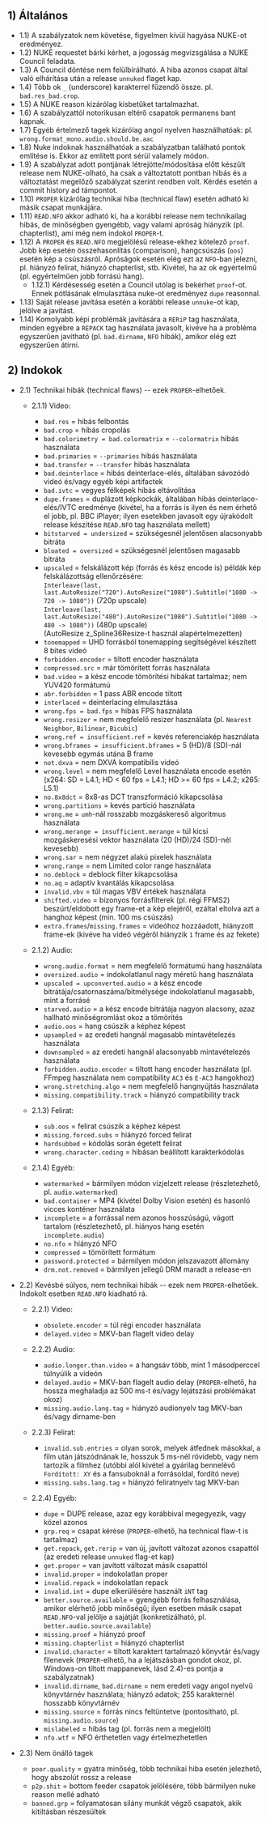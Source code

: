 ## 1) Általános
  - 1.1) A szabályzatok nem követése, figyelmen kívül hagyása NUKE-ot eredményez.
  - 1.2) NUKE requestet bárki kérhet, a jogosság megvizsgálása a NUKE Council feladata.
  - 1.3) A Council döntése nem felülbírálható. A hiba azonos csapat által való elhárítása után a release `unnuked` flaget kap.
  - 1.4) Több ok `_` (underscore) karakterrel fűzendő össze. pl. `bad.res_bad.crop`.
  - 1.5) A NUKE reason kizárólag kisbetűket tartalmazhat.
  - 1.6) A szabályzattól notorikusan eltérő csapatok permanens bant kapnak.
  - 1.7) Egyéb értelmező tagek kizárólag angol nyelven használhatóak: pl. `wrong.format_mono.audio.should.be.aac`
  - 1.8) Nuke indoknak használhatóak a szabályzatban található pontok említése is. Ekkor az említett pont sérül valamely módon.
  - 1.9) A szabályzat adott pontjának létrejötte/módosítása előtt készült release nem NUKE-olható, ha csak a változtatott pontban hibás és a változtatást megelőző szabályzat szerint rendben volt. Kérdés esetén a commit history ad támpontot.
  - 1.10) `PROPER` kizárólag technikai hiba (technical flaw) esetén adható ki másik csapat munkájára.
  - 1.11) `READ.NFO` akkor adható ki, ha a korábbi release nem technikailag hibás, de minőségben gyengébb, vagy valami apróság hiányzik (pl. chapterlist), ami még nem indokol `PROPER`-t. 
  - 1.12) A `PROPER` és `READ.NFO` megjelölésű release-ekhez kötelező `proof`. Jobb kép esetén összehasonlítás (comparison), hangcsúszás (`oos`) esetén kép a csúszásról. Apróságok esetén elég ezt az `NFO`-ban jelezni, pl. hiányzó felirat, hiányzó chapterlist, stb. Kivétel, ha az ok egyértelmű (pl. egyértelműen jobb forrású hang).
    - 1.12.1) Kérdésesség esetén a Council utólag is bekérhet `proof`-ot. Ennek pótlásának elmulasztása nuke-ot eredményez `dupe` reasonnal.
  - 1.13) Saját release javítása esetén a korábbi release `unnuke`-ot kap, jelölve a javítást.
  - 1.14) Komolyabb képi problémák javítására a `RERiP` tag használata, minden egyébre a `REPACK` tag használata javasolt, kivéve ha a probléma egyszerűen javítható (pl. `bad.dirname`, `NFO` hibák), amikor elég ezt egyszerűen átírni.

## 2) Indokok
  - 2.1) Technikai hibák (technical flaws) -- ezek `PROPER`-elhetőek.
    - 2.1.1) Video:
      - `bad.res` = hibás felbontás
      - `bad.crop` = hibás cropolás
      - `bad.colorimetry = bad.colormatrix` = `--colormatrix` hibás használata
      - `bad.primaries` = `--primaries` hibás használata
      - `bad.transfer` = `--transfer` hibás használata
      - `bad.deinterlace` = hibás deinterlace-elés, általában sávozódó videó és/vagy egyéb képi artifactek
      - `bad.ivtc` = vegyes félképek hibás eltávolítása
      - `dupe.frames` = duplázott képkockák, általában hibás deinterlace-elés/IVTC eredménye (kivétel, ha a forrás is ilyen és nem érhető el jobb, pl. BBC iPlayer; ilyen esetekben javasolt egy újrakódolt release készítése `READ.NFO` tag használata mellett)
      - `bitstarved = undersized` = szükségesnél jelentősen alacsonyabb bitráta
      - `bloated = oversized` = szükségesnél jelentősen magasabb bitráta
      - `upscaled` = felskálázott kép (forrás és kész encode is) példák kép felskálázottság ellenőrzésére:\
      `Interleave(last, last.AutoResize("720").AutoResize("1080").Subtitle("1080 -> 720 -> 1080"))` (720p upscale)\
      `Interleave(last, last.AutoResize("480").AutoResize("1080").Subtitle("1080 -> 480 -> 1080"))` (480p upscale)\
      (AutoResize z_Spline36Resize-t használ alapértelmezetten)
      - `tonemapped` = UHD forrásból tonemapping segítségével készített 8 bites videó
      - `forbidden.encoder` = tiltott encoder használata
      - `compressed.src` = már tömörített forrás használata
      - `bad.video` = a kész encode tömörítési hibákat tartalmaz; nem YUV420 formátumú
      - `abr.forbidden` = 1 pass ABR encode tiltott
      - `interlaced` = deinterlacing elmulasztása
      - `wrong.fps = bad.fps` = hibás FPS használata
      - `wrong.resizer` = nem megfelelő resizer használata (pl. `Nearest Neighbor`, `Bilinear`, `Bicubic`)
      - `wrong.ref = insufficient.ref` = kevés referenciakép használata
      - `wrong.bframes = insufficient.bframes` = 5 (HD)/8 (SD)-nál kevesebb egymás utána B frame
      - `not.dxva` = nem DXVA kompatibilis videó
      - `wrong.level` = nem megfelelő Level használata encode esetén (x264: SD = L4.1; HD < 60 fps = L4.1; HD >= 60 fps = L4.2; x265: L5.1)
      - `no.8x8dct` = 8x8-as DCT transzformáció kikapcsolása
      - `wrong.partitions` = kevés partíció használata
      - `wrong.me` = `umh`-nál rosszabb mozgáskereső algoritmus használata
      - `wrong.merange = insufficient.merange` = túl kicsi mozgáskeresési vektor használata (20 (HD)/24 (SD)-nél kevesebb)
      - `wrong.sar` = nem négyzet alakú pixelek használata
      - `wrong.range` = nem Limited color range használata
      - `no.deblock` = deblock filter kikapcsolása
      - `no.aq` = adaptív kvantálás kikapcsolása
      - `invalid.vbv` = túl magas VBV értékek használata
      - `shifted.video` = bizonyos forrásfilterek (pl. régi FFMS2) beszúrt/eldobott egy frame-et a kép elejéről, ezáltal eltolva azt a hanghoz képest (min. 100 ms csúszás)
      - `extra.frames`/`missing.frames` = videóhoz hozzáadott, hiányzott frame-ek (kivéve ha videó végéről hiányzik `1` frame és az fekete)

    - 2.1.2) Audio:
      - `wrong.audio.format` = nem megfelelő formátumú hang használata
      - `oversized.audio` = indokolatlanul nagy méretű hang használata
      - `upscaled = upconverted.audio` = a kész encode bitrátája/csatornaszáma/bitmélysége indokolatlanul magasabb, mint a forrásé
      - `starved.audio` = a kész encode bitrátája nagyon alacsony, azaz hallható minőségromlást okoz a tömörítés
      - `audio.oos` = hang csúszik a képhez képest
      - `upsampled` = az eredeti hangnál magasabb mintavételezés használata
      - `downsampled` = az eredeti hangnál alacsonyabb mintavételezés használata
      - `forbidden.audio.encoder` = tiltott hang encoder használata (pl. FFmpeg használata nem compatibility `AC3` és `E-AC3` hangokhoz)
      - `wrong.stretching.algo` = nem megfelelő hangnyújtás használata
      - `missing.compatibility.track` = hiányzó compatibility track

    - 2.1.3) Felirat:
      - `sub.oos` = felirat csúszik a képhez képest
      - `missing.forced.subs` = hiányzó forced felirat
      - `hardsubbed` = kódolás során égetett felirat
      - `wrong.character.coding` = hibásan beállított karakterkódolás

    - 2.1.4) Egyéb:
      - `watermarked` = bármilyen módon vízjelzett release (részletezhető, pl. `audio.watermarked`)
      - `bad.container` = MP4 (kivétel Dolby Vision esetén) és hasonló vicces konténer használata
      - `incomplete` = a forrással nem azonos hosszúságú, vágott tartalom (részletezhető, pl. hiányos hang esetén `incomplete.audio`)
      - `no.nfo` = hiányzó NFO
      - `compressed` = tömörített formátum
      - `password.protected` = bármilyen módon jelszavazott állomány
      - `drm.not.removed` = bármilyen jellegű DRM maradt a release-en

  - 2.2) Kevésbé súlyos, nem technikai hibák -- ezek nem `PROPER`-elhetőek. Indokolt esetben `READ.NFO` kiadható rá.
    - 2.2.1) Video:
      - `obsolete.encoder` = túl régi encoder használata
      - `delayed.video` = MKV-ban flagelt video delay

    - 2.2.2) Audio:
      - `audio.longer.than.video` = a hangsáv több, mint 1 másodperccel túlnyúlik a videón
      - `delayed.audio` = MKV-ban flagelt audio delay (`PROPER`-elhető, ha hossza meghaladja az 500 ms-t és/vagy lejátszási problémákat okoz)
      - `missing.audio.lang.tag` = hiányzó audionyelv tag MKV-ban és/vagy dirname-ben

    - 2.2.3) Felirat:
      - `invalid.sub.entries` = olyan sorok, melyek átfednek másokkal, a film után játszódnának le, hosszuk 5 ms-nél rövidebb, vagy nem tartozik a filmhez (utóbbi alól kivétel a gyárilag bennelévő `Fordított: XY` és a fansuboknál a forrásoldal, fordító neve)
      - `missing.subs.lang.tag` = hiányzó feliratnyelv tag MKV-ban

    - 2.2.4) Egyéb:
      - `dupe` = DUPE release, azaz egy korábbival megegyezik, vagy közel azonos
      - `grp.req` = csapat kérése (`PROPER`-elhető, ha technical flaw-t is tartalmaz)
      - `get.repack`, `get.rerip` = van új, javított változat azonos csapattól (az eredeti release `unnuked` flag-et kap)
      - `get.proper` = van javított változat másik csapattól
      - `invalid.proper` = indokolatlan proper
      - `invalid.repack` = indokolatlan repack
      - `invalid.int` = dupe elkerülésére használt `iNT` tag
      - `better.source.available` = gyengébb forrás felhasználása, amikor elérhető jobb minőségű; ilyen esetben másik csapat `READ.NFO`-val jelölje a sajátját (konkretizálható, pl. `better.audio.source.available`)
      - `missing.proof` = hiányzó proof
      - `missing.chapterlist` = hiányzó chapterlist
      - `invalid.character` = tiltott karaktert tartalmazó könyvtár és/vagy filenevek (`PROPER`-elhető, ha a lejátszásban gondot okoz, pl. Windows-on tiltott mappanevek, lásd 2.4)-es pontja a szabályzatnak)
      - `invalid.dirname`, `bad.dirname` = nem eredeti vagy angol nyelvű könyvtárnév használata; hiányzó adatok; 255 karakternél hosszabb könyvtárnév
      - `missing.source` = forrás nincs feltüntetve (pontosítható, pl. `missing.audio.source`)
      - `mislabeled` = hibás tag (pl. forrás nem a megjelölt)
      - `nfo.wtf` = NFO érthetetlen vagy értelmezhetetlen

  - 2.3) Nem önálló tagek
    - `poor.quality` = gyatra minőség, több technikai hiba esetén jelezhető, hogy abszolút rossz a release
    - `p2p.shit` = bottom feeder csapatok jelölésére, több bármilyen nuke reason mellé adható
    - `banned.grp` = folyamatosan silány munkát végző csapatok, akik kitiltásban részesültek
